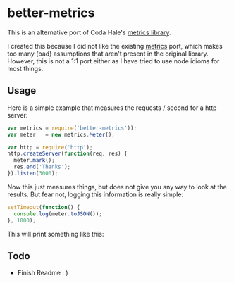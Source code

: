 # better-metrics

This is an alternative port of Coda Hale's [metrics library][codametrics].

I created this because I did not like the existing [metrics][existingmetrics]
port, which makes too many (bad) assumptions that aren't present in the original
library. However, this is not a 1:1 port either as I have tried to use node
idioms for most things.

[codametrics]:  https://github.com/codahale/metrics
[existingmetrics]: https://github.com/mikejihbe/metrics

## Usage

Here is a simple example that measures the requests / second for a http server:

```js
var metrics = require('better-metrics'));
var meter   = new metrics.Meter();

var http = require('http');
http.createServer(function(req, res) {
  meter.mark();
  res.end('Thanks');
}).listen(3000);
```

Now this just measures things, but does not give you any way to look at the
results. But fear not, logging this information is really simple:

```js
setTimeout(function() {
  console.log(meter.toJSON());
}, 1000);
```

This will print something like this:

## Todo

* Finish Readme : )
